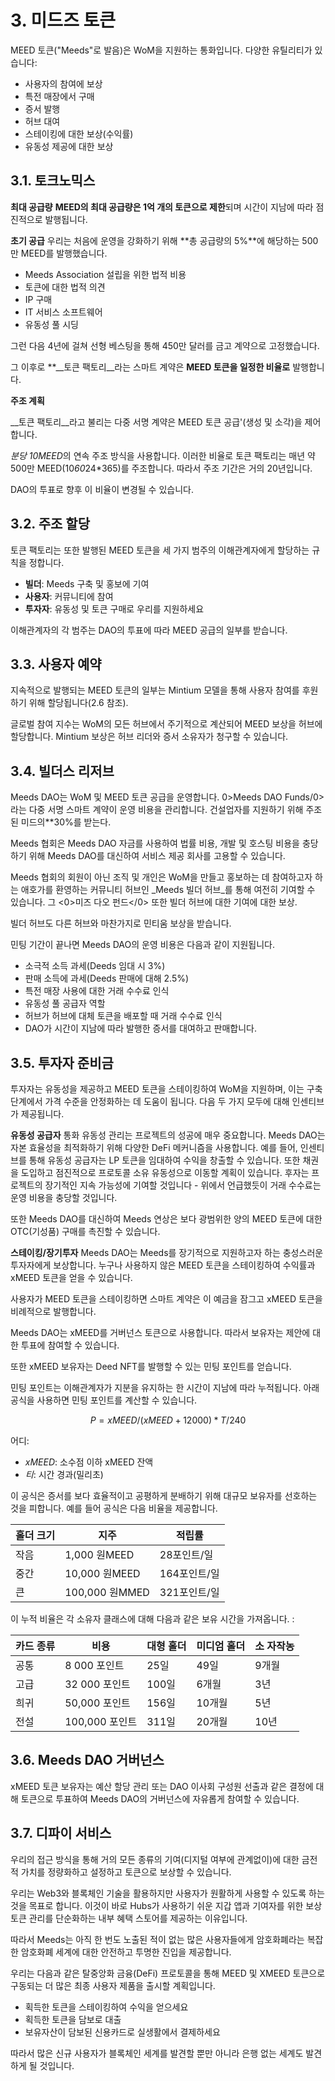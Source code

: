 # 3. 미드즈 토큰

MEED 토큰("Meeds"로 발음)은 WoM을 지원하는 통화입니다. 다양한 유틸리티가 있습니다:

- 사용자의 참여에 보상
- 특전 매장에서 구매
- 증서 발행
- 허브 대여
- 스테이킹에 대한 보상(수익률)
- 유동성 제공에 대한 보상


## 3.1. 토크노믹스

**최대 공급량** **MEED의 최대 공급량은 1억 개의 토큰으로 제한**되며 시간이 지남에 따라 점진적으로 발행됩니다.

**초기 공급** 우리는 처음에 운영을 강화하기 위해 **총 공급량의 5%**에 해당하는 500만 MEED를 발행했습니다.

- Meeds Association 설립을 위한 법적 비용
- 토큰에 대한 법적 의견
- IP 구매
- IT 서비스 소프트웨어
- 유동성 풀 시딩

그런 다음 4년에 걸쳐 선형 베스팅을 통해 450만 달러를 금고 계약으로 고정했습니다.

그 이후로 **__토큰 팩토리__라는 스마트 계약은 **MEED 토큰을 일정한 비율로** 발행합니다.

**주조 계획**

__토큰 팩토리__라고 불리는 다중 서명 계약은 MEED 토큰 공급'(생성 및 소각)을 제어합니다.

*분당 10MEED*의 연속 주조 방식을 사용합니다. 이러한 비율로 토큰 팩토리는 매년 약 500만 MEED(10*60*24*365)를 주조합니다. 따라서 주조 기간은 거의 20년입니다.

DAO의 투표로 향후 이 비율이 변경될 수 있습니다.

## 3.2. 주조 할당

토큰 팩토리는 또한 발행된 MEED 토큰을 세 가지 범주의 이해관계자에게 할당하는 규칙을 정합니다.

- **빌더**: Meeds 구축 및 홍보에 기여
- **사용자**: 커뮤니티에 참여
- **투자자**: 유동성 및 토큰 구매로 우리를 지원하세요

이해관계자의 각 범주는 DAO의 투표에 따라 MEED 공급의 일부를 받습니다.

## 3.3. 사용자 예약

지속적으로 발행되는 MEED 토큰의 일부는 Mintium 모델을 통해 사용자 참여를 후원하기 위해 할당됩니다(2.6 참조).

글로벌 참여 지수는 WoM의 모든 허브에서 주기적으로 계산되어 MEED 보상을 허브에 할당합니다. Mintium 보상은 허브 리더와 증서 소유자가 청구할 수 있습니다.

## 3.4. 빌더스 리저브

Meeds DAO는 WoM 및 MEED 토큰 공급을 운영합니다. 0>Meeds DAO Funds/0>라는 다중 서명 스마트 계약이 운영 비용을 관리합니다. 건설업자를 지원하기 위해 주조된 미드의**30%를 받는다.</p>

Meeds 협회은 Meeds DAO 자금를 사용하여 법률 비용, 개발 및 호스팅 비용을 충당하기 위해 Meeds DAO를 대신하여 서비스 제공 회사를 고용할 수 있습니다.

Meeds 협회의 회원이 아닌 조직 및 개인은 WoM을 만들고 홍보하는 데 참여하고자 하는 애호가를 환영하는 커뮤니티 허브인 _Meeds 빌더 허브_를 통해 여전히 기여할 수 있습니다. 그 <0>미즈 다오 펀드</0> 또한 빌더 허브에 대한 기여에 대한 보상.

빌더 허브도 다른 허브와 마찬가지로 민티움 보상을 받습니다.

민팅 기간이 끝나면 Meeds DAO의 운영 비용은 다음과 같이 지원됩니다.

- 소극적 소득 과세(Deeds 임대 시 3%)
- 판매 소득에 과세(Deeds 판매에 대해 2.5%)
- 특전 매장 사용에 대한 거래 수수료 인식
- 유동성 풀 공급자 역할
- 허브가 허브에 대체 토큰을 배포할 때 거래 수수료 인식
- DAO가 시간이 지남에 따라 발행한 증서를 대여하고 판매합니다.

## 3.5. 투자자 준비금

투자자는 유동성을 제공하고 MEED 토큰을 스테이킹하여 WoM을 지원하며, 이는 구축 단계에서 가격 수준을 안정화하는 데 도움이 됩니다. 다음 두 가지 모두에 대해 인센티브가 제공됩니다.

**유동성 공급자** 통화 유동성 관리는 프로젝트의 성공에 매우 중요합니다. Meeds DAO는 자본 효율성을 최적화하기 위해 다양한 DeFi 메커니즘을 사용합니다. 예를 들어, 인센티브를 통해 유동성 공급자는 LP 토큰을 임대하여 수익을 창출할 수 있습니다. 또한 채권을 도입하고 점진적으로 프로토콜 소유 유동성으로 이동할 계획이 있습니다. 후자는 프로젝트의 장기적인 지속 가능성에 기여할 것입니다 - 위에서 언급했듯이 거래 수수료는 운영 비용을 충당할 것입니다.

또한 Meeds DAO를 대신하여 Meeds 연상은 보다 광범위한 양의 MEED 토큰에 대한 OTC(기성품) 구매를 촉진할 수 있습니다.

**스테이킹/장기투자** Meeds DAO는 Meeds를 장기적으로 지원하고자 하는 충성스러운 투자자에게 보상합니다. 누구나 사용하지 않은 MEED 토큰을 스테이킹하여 수익률과 xMEED 토큰을 얻을 수 있습니다.

사용자가 MEED 토큰을 스테이킹하면 스마트 계약은 이 예금을 잠그고 xMEED 토큰을 비례적으로 발행합니다.

Meeds DAO는 xMEED를 거버넌스 토큰으로 사용합니다. 따라서 보유자는 제안에 대한 투표에 참여할 수 있습니다.

또한 xMEED 보유자는 Deed NFT를 발행할 수 있는 민팅 포인트를 얻습니다.

민팅 포인트는 이해관계자가 지분을 유지하는 한 시간이 지남에 따라 누적됩니다. 아래 공식을 사용하면 민팅 포인트를 계산할 수 있습니다.

 $$ P = xMEED / (xMEED + 12000) * T / 240 $$

 어디:

- $xMEED$: 소수점 이하 xMEED 잔액
- $티$: 시간 경과(밀리초)

이 공식은 증서를 보다 효율적이고 공평하게 분배하기 위해 대규모 보유자를 선호하는 것을 피합니다. 예를 들어 공식은 다음 비율을 제공합니다.

| **홀더 크기** | **지주**        | **적립률**  |
| --------- | ------------- | -------- |
| 작음        | 1,000 원MEED   | 28포인트/일  |
| 중간        | 10,000 원MEED  | 164포인트/일 |
| 큰         | 100,000 원MMED | 321포인트/일 |


이 누적 비율은 각 소유자 클래스에 대해 다음과 같은 보유 시간을 가져옵니다. :

| **카드 종류** | **비용**      | **대형 홀더** | **미디엄 홀더** | **소 자작농** |
| --------- | ----------- | --------- | ---------- | --------- |
| 공통        | 8 000 포인트   | 25일       | 49일        | 9개월       |
| 고급        | 32 000 포인트  | 100일      | 6개월        | 3년        |
| 희귀        | 50,000 포인트  | 156일      | 10개월       | 5년        |
| 전설        | 100,000 포인트 | 311일      | 20개월       | 10년       |

## 3.6. Meeds DAO 거버넌스

xMEED 토큰 보유자는 예산 할당 관리 또는 DAO 이사회 구성원 선출과 같은 결정에 대해 토큰으로 투표하여 Meeds DAO의 거버넌스에 자유롭게 참여할 수 있습니다.

## 3.7. 디파이 서비스

우리의 접근 방식을 통해 거의 모든 종류의 기여(디지털 여부에 관계없이)에 대한 금전적 가치를 정량화하고 설정하고 토큰으로 보상할 수 있습니다.

우리는 Web3와 블록체인 기술을 활용하지만 사용자가 원활하게 사용할 수 있도록 하는 것을 목표로 합니다. 이것이 바로 Hubs가 사용하기 쉬운 지갑 앱과 기여자를 위한 보상 토큰 관리를 단순화하는 내부 혜택 스토어를 제공하는 이유입니다.

따라서 Meeds는 아직 한 번도 노출된 적이 없는 많은 사용자들에게 암호화폐라는 복잡한 암호화폐 세계에 대한 안전하고 투명한 진입을 제공합니다.

우리는 다음과 같은 탈중앙화 금융(DeFi) 프로토콜을 통해 MEED 및 XMEED 토큰으로 구동되는 더 많은 최종 사용자 제품을 출시할 계획입니다.

- 획득한 토큰을 스테이킹하여 수익을 얻으세요
- 획득한 토큰을 담보로 대출
- 보유자산이 담보된 신용카드로 실생활에서 결제하세요

따라서 많은 신규 사용자가 블록체인 세계를 발견할 뿐만 아니라 은행 없는 세계도 발견하게 될 것입니다.

